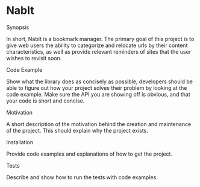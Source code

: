# NabIt

Synopsis

In short, NabIt is a bookmark manager. The primary goal of this project is to
give web users the ability to categorize and relocate urls by their content characteristics, as well as provide relevant reminders of sites that the user wishes to revisit soon.

Code Example

Show what the library does as concisely as possible, developers should be able to figure out how your project solves their problem by looking at the code example. Make sure the API you are showing off is obvious, and that your code is short and concise.

Motivation

A short description of the motivation behind the creation and maintenance of the project. This should explain why the project exists.

Installation

Provide code examples and explanations of how to get the project.

Tests

Describe and show how to run the tests with code examples.
